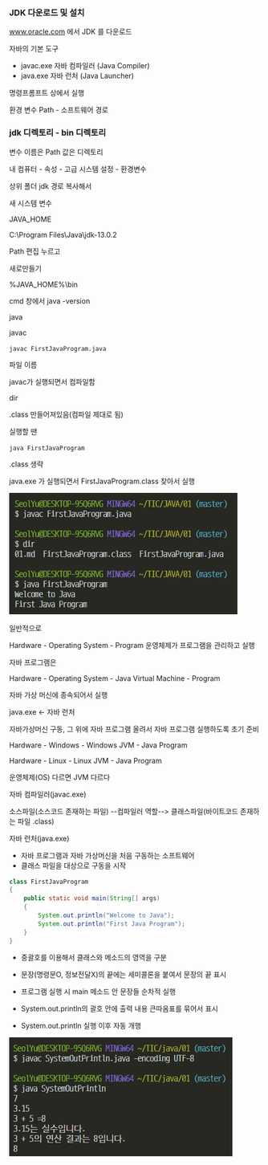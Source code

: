 ### JDK 다운로드 및 설치

www.oracle.com 에서 JDK 를 다운로드



자바의 기본 도구

- javac.exe 자바 컴파일러 (Java Compiler)
- java.exe 자바 런처 (Java Launcher)

명령프롬프트 상에서 실행

환경 변수 Path - 소프트웨어 경로



### jdk 디렉토리 - bin 디렉토리

변수 이름은 Path 값은 디렉토리



내 컴퓨터 - 속성 - 고급 시스템 설정 - 환경변수

상위 폴더 jdk 경로 복사해서

새 시스템 변수 

JAVA_HOME 

C:\Program Files\Java\jdk-13.0.2



Path 편집 누르고

새로만들기

%JAVA_HOME%\bin



cmd 창에서 java -version

java

javac



`javac FirstJavaProgram.java`

파일 이름

javac가 실행되면서 컴파일함

dir

.class 만들어져있음(컴파일 제대로 됨)



실행할 땐

`java FirstJavaProgram`

.class 생략

java.exe 가 실행되면서 FirstJavaProgram.class 찾아서 실행



![image-20200222060007890](../img/image-20200222060007890.png)



일반적으로

Hardware - Operating System - Program 운영체제가 프로그램을 관리하고 실행



자바 프로그램은

Hardware - Operating System - Java Virtual Machine - Program

자바 가상 머신에 종속되어서 실행



java.exe <- 자바 런처

자바가상머신 구동, 그 위에 자바 프로그램 올려서 자바 프로그램 실행하도록 초기 준비



Hardware - Windows - Windows JVM - Java Program

Hardware - Linux - Linux JVM - Java Program

운영체제(OS) 다르면 JVM 다르다



자바 컴파일러(javac.exe)

소스파일(소스코드 존재하는 파일) --컴파일러 역할--> 클래스파일(바이트코드 존재하는 파일 .class)



자바 런처(java.exe)

* 자바 프로그램과 자바 가상머신을 처음 구동하는 소프트웨어
* 클래스 파일을 대상으로 구동을 시작



```java
class FirstJavaProgram
{
    public static void main(String[] args)
    {
        System.out.println("Welcome to Java");
        System.out.println("First Java Program");
    }
}
```

* 중괄호를 이용해서 클래스와 메소드의 영역을 구분
* 문장(명령문O, 정보전달X)의 끝에는 세미콜론을 붙여서 문장의 끝 표시

* 프로그램 실행 시 main 메소드 안 문장들 순차적 실행
* System.out.println의 괄호 안에 출력 내용 큰따옴표를 묶어서 표시
* System.out.println  실행 이후 자동 개행



![image-20200222113739286](../img/image1.png)